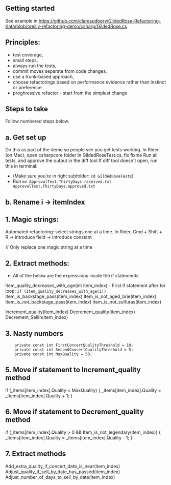 ## Getting started

See example in https://github.com/claresudbery/GildedRose-Refactoring-Kata/blob/oreilly-refactoring-demo/csharp/GildedRose.cs

## Principles:

- test coverage,
- small steps,
- always run the tests,
- commit moves separate from code changes,
- use a trunk-based approach,
- choose refactorings based on performance evidence rather than instinct or preference
- proghressive refactor - start from the simplest change

## Steps to take

Follow numbered steps below.

## a. Get set up

Do this as part of the demo so people see you get tests working.
In Rider (on Mac), open csharpcore folder
In GildedRoseTest.cs, fix fixme
Run all tests, and approve the output in the diff tool
If diff tool doesn't open, run this in terminal:
- (Make sure you're in right subfolder: `cd GildedRoseTests`)
- Run `mv ApprovalTest.ThirtyDays.received.txt ApprovalTest.ThirtyDays.approved.txt`

## b. Rename i -> itemIndex

## 1. Magic strings:

Automated refactoring: select strings one at a time.
In Rider, Cmd + Shift + R -> introduce field -> introduce constant

// Only replace one magic string at a time

## 2. Extract methods:

- All of the below are the expressions inside the if statements

Item_quality_decreases_with_age(int item_index)
    - First if statement after for loop: `if (Item_quality_decreases_with_age(i))`
Item_is_backstage_pass(item_index)
Item_is_not_aged_brie(item_index)
Item_is_not_backstage_pass(item_index)
Item_is_not_sulfuras(item_index)

Increment_quality(item_index)
Decrement_quality(item_index)
Decrement_SellIn(item_index)

## 3. Nasty numbers

        private const int FirstConcertQualityThreshold = 10;
        private const int SecondConcertQualityThreshold = 5;
        private const int MaxQuality = 50;

## 5. Move if statement to Increment_quality method

if (_items[item_index].Quality < MaxQuality)
{
    _items[item_index].Quality = _items[item_index].Quality + 1;
}

## 6. Move if statement to Decrement_quality method

if (_items[item_index].Quality > 0 && Item_is_not_legendary(item_index))
{
    _items[item_index].Quality = _items[item_index].Quality - 1;
}

## 7. Extract methods

Add_extra_quality_if_concert_date_is_near(item_index)
Adjust_quality_if_sell_by_date_has_passed(item_index)
Adjust_number_of_days_to_sell_by_date(item_index)